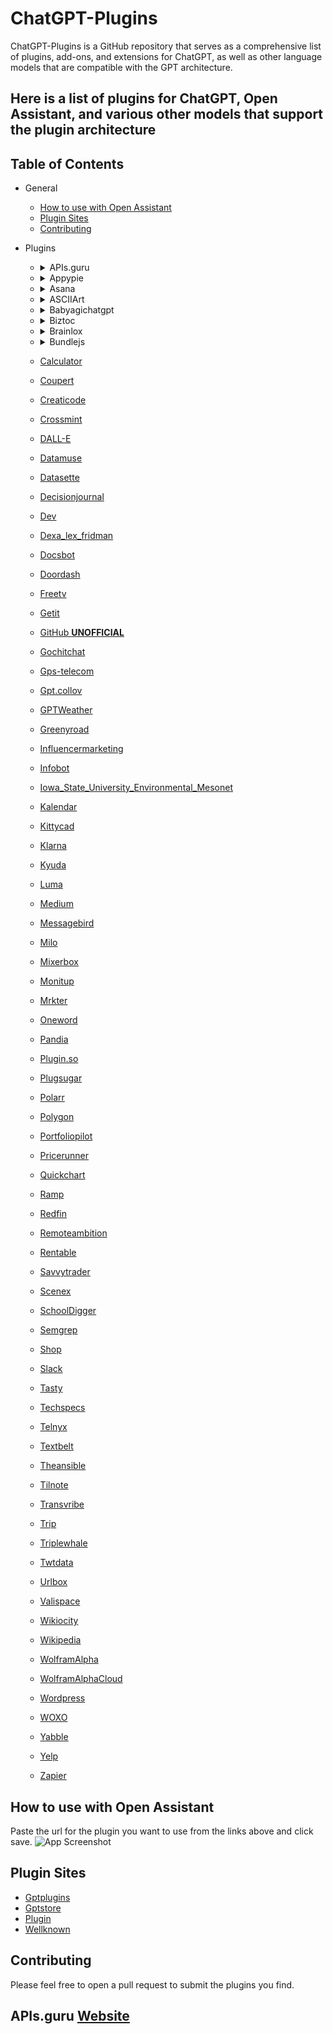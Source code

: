 # ChatGPT-Plugins

ChatGPT-Plugins is a GitHub repository that serves as a comprehensive list of plugins, add-ons, and extensions for ChatGPT, as well as other language models that are compatible with the GPT architecture.

## Here is a list of plugins for ChatGPT, Open Assistant, and various other models that support the plugin architecture

## Table of Contents

- General

  - [How to use with Open Assistant](#How-to-use-with-Open-Assistant)
  - [Plugin Sites](#Plugin-Sites)
  - [Contributing](#Contributing)

- Plugins

  - <details>
    <summary>APIs.guru</summary>

    Plugin for accessing APIs.guru OpenAPI Directory.

    [Website](https://apis.guru/)

    [Plugin](https://apis.guru/.well-known/ai-plugin.json)

    </details>

  - <details>
    <summary>Appypie</summary>

    Plugin for Appypie, a no-code app development platform that allows users to create mobile apps without writing a single line of code.

    [Website](https://appypie.com)

    [Plugin](https://www.appypie.com/.well-known/ai-plugin.json)

    </details>

  - <details>
    <summary>Asana</summary>

    Asana is a project management tool that helps teams track their work and collaborate more effectively.

    [Website](https://asana.com/)

    [Plugin](https://app.asana.com/.well-known/ai-plugin.json)

    </details>

  - <details>
    <summary>ASCIIArt</summary>

    ASCIIArt is a plugin that generates ASCII art from text.

    [Plugin](https://chatgpt-plugin-ts.transitive-bullshit.workers.dev/.well-known/ai-plugin.json)

    </details>

  - <details>
    <summary>Babyagichatgpt</summary>

    Plugin for running autonomous agents to complete a final goal using BabyAGI.

    [Plugin](https://babyagichatgpt.skirano.repl.co/.well-known/ai-plugin.json)

    </details>

  - <details>
    <summary>Biztoc</summary>

    Plugin for querying BizToc for business news.

    [Website](https://biztoc.com/)

    [Plugin](https://biztoc.com/.well-known/ai-plugin.json)

    </details>

  - <details>
    <summary>Brainlox</summary>

    An AI-based Learn to Code platform is a personalized and interactive tool that utilizes machine learning algorithms to provide tailored guidance and real-time feedback to users learning a wide range of programming languages.

    [Website](https://brainlox.ai/)

    [Plugin](https://brainlox.ai/.well-known/ai-plugin.json)

    </details>

  - <details>
    <summary>Bundlejs</summary>

    BundleJS is an online tool that can bundle your projects, minify them, and show their gzip and brotli size, without having to install any npm packages, with typescript support, and it can treeshake and bundle multiple packages together.

    [Website](https://bundlejs.com/about)

    [Plugin](https://deno.bundlejs.com/.well-known/ai-plugin.json)

    </details>

  - [Calculator](https://chat-calculator-plugin.supportmirage.repl.co/.well-known/ai-plugin.json)
  - [Coupert](https://www.coupert.com/.well-known/ai-plugin.json)
  - [Creaticode](https://openai.creaticode.com/.well-known/ai-plugin.json)
  - [Crossmint](https://www.crossmint.com/.well-known/ai-plugin.json)
  - [DALL-E](https://api.openai.com/.well-known/ai-plugin.json)
  - [Datamuse](https://datamuse.com/.well-known/ai-plugin.json)
  - [Datasette](https://datasette.io/.well-known/ai-plugin.json)
  - [Decisionjournal](https://decisionjournalapp.com/.well-known/ai-plugin.json)
  - [Dev](https://dev.to/.well-known/ai-plugin.json)
  - [Dexa_lex_fridman](https://chatgpt-plugin-dexa-lex-fridman.transitive-bullshit.workers.dev/.well-known/ai-plugin.json)
  - [Docsbot](https://docsbot.ai/.well-known/ai-plugin.json)
  - [Doordash](https://consumer-mobile-bff.doordash.com/v1/aichat/static/ai-plugin.json)
  - [Freetv](https://www.freetv-app.com/.well-known/ai-plugin.json)
  - [Getit](https://api.getit.ai/.well_known/ai-plugin.json)
  - [GitHub **UNOFFICIAL**](https://gh-plugin.teammait.com/.well-known/ai-plugin.json)
  - [Gochitchat](https://gochitchat.ai/.well-known/ai-plugin.json)
  - [Gps-telecom](https://www.gps-telecom.com/.well-known/ai-plugin.json)
  - [Gpt.collov](https://gpt.collov.com/.well-known/ai-plugin.json)
  - [GPTWeather](https://gptweather.skirano.repl.co/.well-known/ai-plugin.json)
  - [Greenyroad](https://www.greenyroad.com/.well-known/ai-plugin.json)
  - [Influencermarketing](https://influencermarketing.ai/.well-known/ai-plugin.json)
  - [Infobot](https://infobot.ai/.well-known/ai-plugin.json)
  - [Iowa_State_University_Environmental_Mesonet](https://mesonet.agron.iastate.edu/.well-known/ai-plugin.json)
  - [Kalendar](https://kalendar.ai/.well-known/ai-plugin.json)
  - [Kittycad](https://api.kittycad.io/.well-known/ai-plugin.json)
  - [Klarna](https://www.klarna.com/.well-known/ai-plugin.json)
  - [Kyuda](https://www.kyuda.io/.well-known/ai-plugin.json)
  - [Luma](https://lu.ma/.well-known/ai-plugin.json)
  - [Medium](https://medium.com/.well-known/ai-plugin.json)
  - [Messagebird](https://messagebird.com/.well-known/ai-plugin.json)
  - [Milo](https://www.joinmilo.com/.well-known/ai-plugin.json)
  - [Mixerbox](https://www.mixerbox.com/.well-known/ai-plugin.json)
  - [Monitup](https://www.monitup.com/.well-known/ai-plugin.json)
  - [Mrkter](https://mrkter.io/.well-known/ai-plugin.json)
  - [Oneword](https://oneword.domains/.well-known/ai-plugin.json)
  - [Pandia](https://pandia.pro/.well-known/ai-plugin.json/)
  - [Plugin.so](https://plugin.so/.well-known/ai-plugin.json)
  - [Plugsugar](https://websearch.plugsugar.com/.well-known/ai-plugin.json)
  - [Polarr](https://polarr.co/.well-known/ai-plugin.json)
  - [Polygon](https://polygon.io/.well-known/ai-plugin.json)
  - [Portfoliopilot](https://portfoliopilot.com/.well-known/ai-plugin.json)
  - [Pricerunner](https://www.pricerunner.com/.well-known/ai-plugin.json)
  - [Quickchart](https://quickchart.io/.well-known/ai-plugin.json)
  - [Ramp](https://ramp.com/.well-known/ai-plugin.json)
  - [Redfin](https://www.redfin.com/.well-known/ai-plugin.json)
  - [Remoteambition](https://remoteambition.com/.well-known/ai-plugin.json)
  - [Rentable](https://www.rentable.co/.well-known/ai-plugin.json)
  - [Savvytrader](https://savvytrader.com/.well-known/ai-plugin.json)
  - [Scenex](https://scenex.jina.ai/.well-known/ai-plugin.json)
  - [SchoolDigger](https://www.schooldigger.com/.well-known/ai-plugin.json)
  - [Semgrep](https://semgrep.dev/.well-known/ai-plugin.json)
  - [Shop](https://server.shop.app/.well-known/ai-plugin.json)
  - [Slack](https://slack.com/.well-known/ai-plugin.json)
  - [Tasty](https://api.tasty.co/.well-known/ai-plugin.json)
  - [Techspecs](https://preview.techspecs.io/.well-known/ai-plugin.json)
  - [Telnyx](https://telnyx.com/.well-known/ai-plugin.json)
  - [Textbelt](https://textbelt.com/.well-known/ai-plugin.json)
  - [Theansible](https://www.theansible.ai/.well-known/ai-plugin.json)
  - [Tilnote](https://tilnote.io/.well-known/ai-plugin.json)
  - [Transvribe](https://www.transvribe.com/.well-known/ai-plugin.json)
  - [Trip](https://www.trip.com/.well-known/ai-plugin.json)
  - [Triplewhale](https://api.triplewhale.com/.well-known/ai-plugin.json)
  - [Twtdata](https://www.twtdata.com/.well-known/ai-plugin.json)
  - [Urlbox](https://www.urlbox.io/.well-known/ai-plugin.json)
  - [Valispace](https://www.valispace.com/.well-known/ai-plugin.json)
  - [Wikiocity](https://api.wikiocity.com/.well-known/ai-plugin.json)
  - [Wikipedia](https://oasst-plugins.dumbserg.al:2083/plugins/wikipedia-plugin.json)
  - [WolframAlpha](https://www.wolframalpha.com/.well-known/ai-plugin.json)
  - [WolframAlphaCloud](https://www.wolframcloud.com/.well-known/ai-plugin.json)
  - [Wordpress](https://public-api.wordpress.com/.well-known/ai-plugin.json)
  - [WOXO](https://woxo.tech/.well-known/ai-plugin.json)
  - [Yabble](https://yabblezone.net/.well-known/ai-plugin.json)
  - [Yelp](https://api.yelp.com/.well-known/ai-plugin.json)
  - [Zapier](https://zapier.com/.well-known/ai-plugin.json)

## How to use with Open Assistant

Paste the url for the plugin you want to use from the links above and click save.
![App Screenshot](https://cdn.jsdelivr.net/gh/targed/GPT-Plugins@main/Media/OA-Plugins.png)

## Plugin Sites

- [Gptplugins](https://www.gptplugins.app/)
- [Gptstore](https://gptstore.ai/)
- [Plugin](https://plugin.so/)
- [Wellknown](https://www.wellknown.ai/)

## Contributing

Please feel free to open a pull request to submit the plugins you find.

## APIs.guru [Website](https://apis.guru/)

